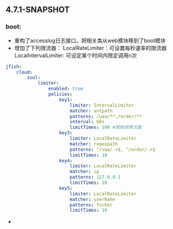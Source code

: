 


## 4.7.1-SNAPSHOT

### boot:
- 重构了accesslog日志接口，把相关类从web模块移到了boot模块
- 增加了下列限流器：
	LocalRateLimiter：可设置每秒速率的限流器
	LocalIntervalLimiter: 可设定某个时间内限定调用n次
```yaml
jfish: 
	cloud: 
		zuul: 
			limiter: 
				enabled: true
				policies: 
					key1:
						limiter: IntervalLimiter
						matcher: antpath
						patterns: /uaa/**,/order/**
						interval: 60s
						limitTimes: 100 #限制调用次数
					key3: 
						limiter: LocalRateLimiter
						matcher: regexpath
						patterns: ^/uaa/.+$, ^/order/.+$
						limitTimes: 10
					key4: 
						limiter: LocalRateLimiter
						matcher: ip
						patterns: 127.0.0.1
						limitTimes: 10
					key5: 
						limiter: LocalRateLimiter
						matcher: userName
						patterns: fucker
						limitTimes: 10
```
- 

